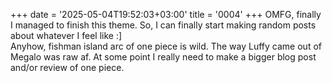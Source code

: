 +++
date = '2025-05-04T19:52:03+03:00'
title = '0004'
+++
OMFG, finally I managed to finish this theme. So, I can finally start making random posts about whatever I feel like :]  
Anyhow, fishman island arc of one piece is wild. The way Luffy came out of Megalo was raw af. At some point I really need to make a bigger blog post and/or review of one piece.
 
